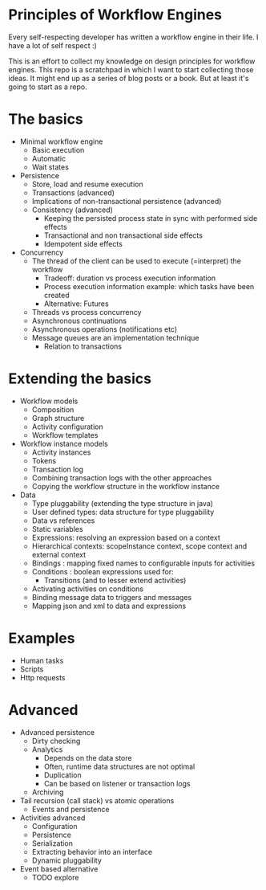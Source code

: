 # Principles of Workflow Engines

Every self-respecting developer has written a workflow engine in their life.  I have a lot of self respect :)

This is an effort to collect my knowledge on design principles for workflow engines.  This repo is a scratchpad 
in which I want to start collecting those ideas.  It might end up as a series of blog posts or a book.  But at 
least it's going to start as a repo.

# The basics 

* Minimal workflow engine
  * Basic execution
  * Automatic
  * Wait states
* Persistence
  * Store, load and resume execution
  * Transactions (advanced)
  * Implications of non-transactional persistence  (advanced)
  * Consistency (advanced)
    * Keeping the persisted process state in sync with performed side effects
    * Transactional and non transactional side effects
    * Idempotent side effects
* Concurrency
  * The thread of the client can be used to execute (=interpret) the workflow
    * Tradeoff: duration vs process execution information
    * Process execution information example: which tasks have been created
    * Alternative: Futures
  * Threads vs process concurrency
  * Asynchronous continuations
  * Asynchronous operations (notifications etc)
  * Message queues are an implementation technique
    * Relation to transactions

# Extending the basics

* Workflow models
  * Composition
  * Graph structure
  * Activity configuration
  * Workflow templates  
* Workflow instance models
  * Activity instances
  * Tokens
  * Transaction log
  * Combining transaction logs with the other approaches
  * Copying the workflow structure in the workflow instance
* Data
  * Type pluggability (extending the type structure in java)
  * User defined types: data structure for type pluggability
  * Data vs references
  * Static variables
  * Expressions: resolving an expression based on a context
  * Hierarchical contexts: scopeInstance context, scope context and external context   
  * Bindings : mapping fixed names to configurable inputs for activities
  * Conditions : boolean expressions used for:
    * Transitions (and to lesser extend activities)
  * Activating activities on conditions
  * Binding message data to triggers and messages
  * Mapping json and xml to data and expressions

# Examples
  
* Human tasks
* Scripts
* Http requests
    
# Advanced

* Advanced persistence
  * Dirty checking
  * Analytics
    * Depends on the data store
    * Often, runtime data structures are not optimal
    * Duplication  
    * Can be based on listener or transaction logs
  * Archiving
* Tail recursion (call stack) vs atomic operations
  * Events and persistence
* Activities advanced
  * Configuration
  * Persistence
  * Serialization
  * Extracting behavior into an interface
  * Dynamic pluggability
* Event based alternative
  * TODO explore
  
